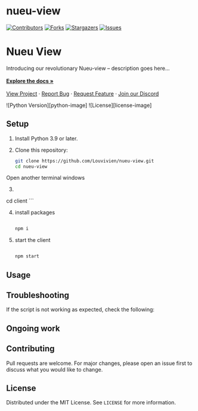 # nueu-view

[![Contributors][contributors-shield]][contributors-url]
[![Forks][forks-shield]][forks-url]
[![Stargazers][stars-shield]][stars-url]
[![Issues][issues-shield]][issues-url]

<p align="center">
  <h1>Nueu View</h1>

  <p align="justify">
    Introducing our revolutionary Nueu-view – description goes here...
    <br />
<!--     <br />
    <a href="https://storage.googleapis.com/lablab-video-submissions/cljh21tkq000035715n61ieja%2Fraw%2Fsubmission-video-x-cljh21tkq000035715n61ieja-clkf6zdvo00113b6xec0dcr7h.mp4" target="_blank"><img src="https://i.imgur.com/IW6YRNP.png" ></a> -->
    <br />
    <a href="https://github.com/Ahmadjajja/nueu-view"><strong>Explore the docs »</strong></a>
    <br />
    <br />
    <a href="">View Project</a>
    ·
    <a href="https://github.com/Ahmadjajja/nueu-view/issues">Report Bug</a>
    ·
    <a href="https://github.com/Ahmadjajja/nueu-view/issues">Request Feature</a>
        ·
    <a href="https://discord.gg/64wZsbnB">Join our Discord</a>
  </p>
</p>

![Python Version][python-image]
![License][license-image]

## Setup 

1. Install Python 3.9 or later.

2. Clone this repository:

    ```bash
    git clone https://github.com/Louvivien/nueu-view.git 
    cd nueu-view
    ```


Open another terminal windows
    
3. 
    ```bash

cd client
    ```


4. install packages
    ```bash

   npm i
    ```


5. start the client
    ```bash

   npm start

    ```





## Usage



## Troubleshooting

If the script is not working as expected, check the following:


## Ongoing work



## Contributing

Pull requests are welcome. For major changes, please open an issue first to discuss what you would like to change.

## License

Distributed under the MIT License. See `LICENSE` for more information.

[contributors-shield]: https://img.shields.io/github/contributors/Ahmadjajja/nueu-view.svg?style=for-the-badge
[contributors-url]: https://github.com/Ahmadjajja/nueu-view/graphs/contributors
[forks-shield]: https://img.shields.io/github/forks/Ahmadjajja/nueu-view.svg?style=for-the-badge
[forks-url]: https://github.com/Ahmadjajja/nueu-view/network/members
[stars-shield]: https://img.shields.io/github/stars/Ahmadjajja/nueu-view.svg?style=for-the-badge
[stars-url]: https://github.com/Ahmadjajja/nueu-view/stargazers
[issues-shield]: https://img.shields.io/github/issues/Ahmadjajja/nueu-view.svg?style=for-the-badge
[issues-url]: https://github.com/Ahmadjajja/nueu-view/issues
[license-shield]: https://img.shields.io/github/license/Ahmadjajja/nueu-view.svg?style=for-the-badge
[license-url]: https://github.com/Ahmadjajja/nueu-view/blob/master/LICENSE.txt
[linkedin-shield]: https://img.shields.io/badge/-LinkedIn-black.svg?style=for-the-badge&logo=linkedin&colorB=555




